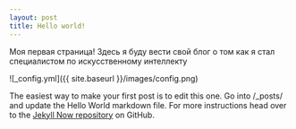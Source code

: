 ```yaml
---
layout: post
title: Hello world!
---
```


Моя первая страница!
Здесь я буду вести свой блог о том как я стал 
специалистом по искусственному интеллекту

![_config.yml]({{ site.baseurl }}/images/config.png)

The easiest way to make your first post is to edit this one. Go into /_posts/ and update the Hello World markdown file. For more instructions head over to the [Jekyll Now repository](https://github.com/barryclark/jekyll-now) on GitHub.
